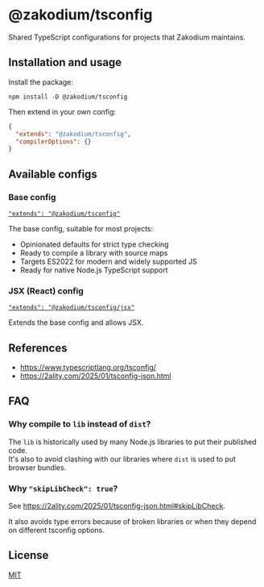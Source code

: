 # @zakodium/tsconfig

Shared TypeScript configurations for projects that Zakodium maintains.

## Installation and usage

Install the package:

```console
npm install -D @zakodium/tsconfig
```

Then extend in your own config:

```json
{
  "extends": "@zakodium/tsconfig",
  "compilerOptions": {}
}
```

## Available configs

### Base config

[`"extends": "@zakodium/tsconfig"`](./configs/tsconfig.base.json)

The base config, suitable for most projects:

- Opinionated defaults for strict type checking
- Ready to compile a library with source maps
- Targets ES2022 for modern and widely supported JS
- Ready for native Node.js TypeScript support

### JSX (React) config

[`"extends": "@zakodium/tsconfig/jsx"`](./configs/tsconfig.jsx.json)

Extends the base config and allows JSX.

## References

- https://www.typescriptlang.org/tsconfig/
- https://2ality.com/2025/01/tsconfig-json.html

## FAQ

### Why compile to `lib` instead of `dist`?

The `lib` is historically used by many Node.js libraries to put their published code.<br>
It's also to avoid clashing with our libraries where `dist` is used to put browser bundles.

### Why `"skipLibCheck": true`?

See https://2ality.com/2025/01/tsconfig-json.html#skipLibCheck.

It also avoids type errors because of broken libraries or when they depend on different tsconfig options.

## License

[MIT](./LICENSE)
